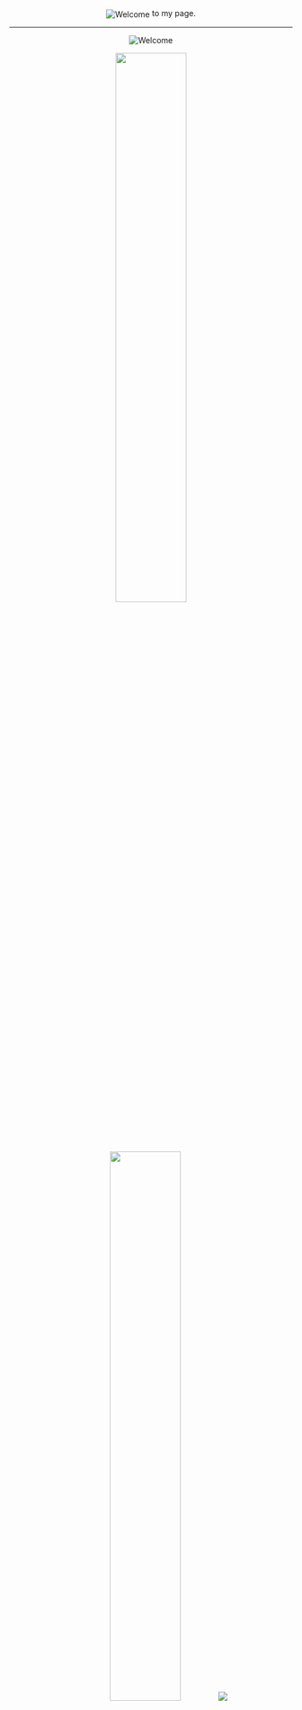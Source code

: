 <div align="center">
<img src="https://user-images.githubusercontent.com/104049111/210082289-11657663-21b1-4f2a-b9c4-f460dd244ba4.gif" alt="Welcome" align="center">
to my page.</div>

<hr>
<div align="center">
<img src="https://camo.githubusercontent.com/93b08cf9dfcbf01a8306ebc9b8acd61b0f4fbd9d2fb7cece3d6dbd6a56060c19/68747470733a2f2f692e696d6775722e636f6d2f5943773437446d2e676966" alt="Welcome" align="center">
</div>
<p align="center">
  <img height="50%" width="auto" src ="https://github-readme-stats.vercel.app/api?username=ppluuums-jp&show_icons=true&count_private=true&theme=darcula&hide_border=true&hide=issues,contribs&bg_color=00000000">
  <img height="50%" width="auto" src ="https://github-readme-stats.vercel.app/api/top-langs/?username=ppluuums-jp&layout=compact&hide_border=true&theme=darcula&bg_color=00000000&langs_count=6&hide=jupyter%20notebook,tex,css,php&exclude_repo=Pacman-AI">
  <img src ="https://github-readme-streak-stats.herokuapp.com?user=ppluuums-jp&theme=darcula&hide_border=true&background=FFFFFF00">
  <br>
</p>
